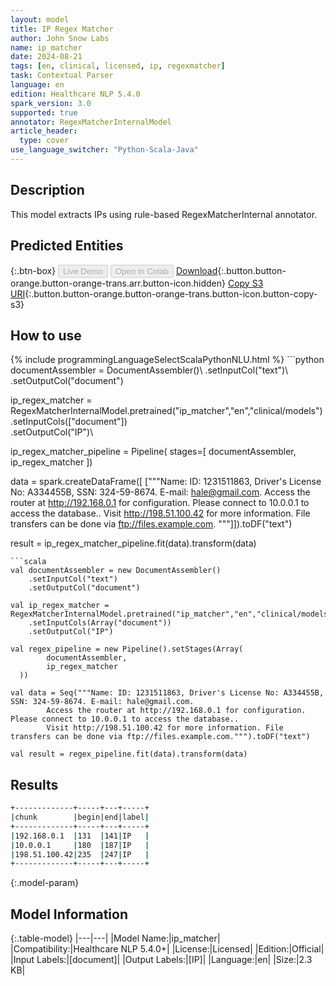 ```yaml
---
layout: model
title: IP Regex Matcher
author: John Snow Labs
name: ip_matcher
date: 2024-08-21
tags: [en, clinical, licensed, ip, regexmatcher]
task: Contextual Parser
language: en
edition: Healthcare NLP 5.4.0
spark_version: 3.0
supported: true
annotator: RegexMatcherInternalModel
article_header:
  type: cover
use_language_switcher: "Python-Scala-Java"
---
```


## Description

This model extracts IPs  using rule-based RegexMatcherInternal annotator.

## Predicted Entities



{:.btn-box}
<button class="button button-orange" disabled>Live Demo</button>
<button class="button button-orange" disabled>Open in Colab</button>
[Download](https://s3.amazonaws.com/auxdata.johnsnowlabs.com/clinical/models/ip_matcher_en_5.4.0_3.0_1724235903374.zip){:.button.button-orange.button-orange-trans.arr.button-icon.hidden}
[Copy S3 URI](s3://auxdata.johnsnowlabs.com/clinical/models/ip_matcher_en_5.4.0_3.0_1724235903374.zip){:.button.button-orange.button-orange-trans.button-icon.button-copy-s3}

## How to use



<div class="tabs-box" markdown="1">
{% include programmingLanguageSelectScalaPythonNLU.html %}
```python
documentAssembler = DocumentAssembler()\
      .setInputCol("text")\
      .setOutputCol("document")

ip_regex_matcher = RegexMatcherInternalModel.pretrained("ip_matcher","en","clinical/models") \
    .setInputCols(["document"])\
    .setOutputCol("IP")\

ip_regex_matcher_pipeline = Pipeline(
    stages=[
        documentAssembler,
        ip_regex_matcher
        ])

data = spark.createDataFrame([
    ["""Name: ID: 1231511863, Driver's License No: A334455B, SSN: 324-59-8674. E-mail: hale@gmail.com.
        Access the router at http://192.168.0.1 for configuration. Please connect to 10.0.0.1 to access the database..
        Visit http://198.51.100.42 for more information. File transfers can be done via ftp://files.example.com.
"""]]).toDF("text")


result = ip_regex_matcher_pipeline.fit(data).transform(data)

```
```scala
val documentAssembler = new DocumentAssembler()
	.setInputCol("text")
	.setOutputCol("document")

val ip_regex_matcher = RegexMatcherInternalModel.pretrained("ip_matcher","en","clinical/models")
	.setInputCols(Array("document"))
	.setOutputCol("IP")

val regex_pipeline = new Pipeline().setStages(Array(
		documentAssembler,
		ip_regex_matcher
  ))

val data = Seq("""Name: ID: 1231511863, Driver's License No: A334455B, SSN: 324-59-8674. E-mail: hale@gmail.com.
        Access the router at http://192.168.0.1 for configuration. Please connect to 10.0.0.1 to access the database..
        Visit http://198.51.100.42 for more information. File transfers can be done via ftp://files.example.com.""").toDF("text")

val result = regex_pipeline.fit(data).transform(data)
```
</div>

## Results

```bash
+-------------+-----+---+-----+
|chunk        |begin|end|label|
+-------------+-----+---+-----+
|192.168.0.1  |131  |141|IP   |
|10.0.0.1     |180  |187|IP   |
|198.51.100.42|235  |247|IP   |
+-------------+-----+---+-----+
```

{:.model-param}
## Model Information

{:.table-model}
|---|---|
|Model Name:|ip_matcher|
|Compatibility:|Healthcare NLP 5.4.0+|
|License:|Licensed|
|Edition:|Official|
|Input Labels:|[document]|
|Output Labels:|[IP]|
|Language:|en|
|Size:|2.3 KB|